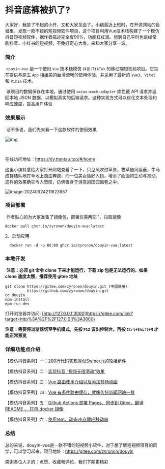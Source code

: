 # 抖音底裤被扒了?

​	大家好，我是了不起的小开，又和大家见面了。小编最近上班时，在开源网站的鱼塘里，发现一款不错的短视频软件项目，这个项目利用Vue技术栈构建了一个模仿抖音短视频软件，据作者描述完全度90%，功能杠杠滴。想到自己平时也是经常刷抖音、小红书的短视频，不免好奇心大发，来和大家分享一波。

### 	简介

​	`douyin-vue` 是一个使用 `Vue` 技术栈模仿 `抖音|TikTok` 的移动端短视频项目。它旨在提供与原生 `App` 相媲美的丝滑流畅的使用体验，并采用了最新的 `Vue3`、`Vite5` 和 `Pinia` 技术。

​	该项目的数据保存在本地，通过使用 `axios-mock-adapter` 库拦截 API 请求并返回本地 JSON 数据，以模拟真实的后端请求。这种实现方式可以优化文本处理和响应速度，提高用户体验

### 效果展示

​	话不多说，我们先来看一下这款软件的使用效果

![img](https://gitee.com/zyronon/douyin/raw/master/docs/imgs/1.gif)

​	

在线访问地址：https://dy.ttentau.top/#/home 

这里小编特意给大家打开网站查看了一下，只见风吹过草原，牧草随风低垂，牛马成群结队地在草地上自由奔跑，而一位美女恰好入镜，增添了画面的生动与灵动。这样的效果确实令人赞叹，仿佛置身于诗意的田园画卷之中。

![image-20240624211823657](https://gitee.com/zyronon/douyin/raw/master/docs/imgs/1.gif)

### 项目部署

​ 作者贴心的为大家准备了镜像包，部署仅需两部
1、拉取镜像

```
docker pull ghcr.io/zyronon/douyin-vue:latest
```

2、启动应用

```
  docker run -d -p 80:80 ghcr.io/zyronon/douyin-vue:latest
```


### 本地开发

​	**注意：必须 git 命令 clone 下来才能运行，下载 zip 包是无法运行的。如果 clone 速度太慢，推荐使用 gitee 地址**

```
git clone https://gitee.com/zyronon/douyin.git (中国使用)
          https://github.com/zyronon/douyin.git 
cd douyin
npm install
npm run dev
```

打开浏览器并访问: [http://127.0.0.1:3000](https://gitee.com/link?target=http%3A%2F%2F127.0.0.1%3A3000)

**注意：需要将浏览器切至手机模式，先按 `F12` 调出控制台，再按 `Ctrl+Shift+M` 才能正常预览**



### 详细功能点介绍

【模仿抖音系列】一：[200行代码实现类似Swiper.js的轮播组件](https://gitee.com/link?target=https%3A%2F%2Fjuejin.cn%2Fpost%2F7360512664317018146)

【模仿抖音系列】二：[实现抖音 “视频无限滑动“效果](https://gitee.com/link?target=https%3A%2F%2Fjuejin.cn%2Fpost%2F7361614921519054883)

【模仿抖音系列】三：[Vue 路由使用介绍以及添加转场动画](https://gitee.com/link?target=https%3A%2F%2Fjuejin.cn%2Fpost%2F7362528152777130025)

【模仿抖音系列】四：[Vue 有条件路由缓存，就像传统新闻网站一样](https://gitee.com/link?target=https%3A%2F%2Fjuejin.cn%2Fpost%2F7365334891473240101)

【模仿抖音系列】五：[Github Actions 部署 Pages、同步到 Gitee、翻译 README 、 打包 docker 镜像](https://gitee.com/link?target=https%3A%2F%2Fjuejin.cn%2Fpost%2F7365757742381957161)

【模仿抖音系列】六：[使用rem、动态vh自适应移动端](https://gitee.com/link?target=https%3A%2F%2Fjuejin.cn%2Fpost%2F7374452765273538595)

### 总结	

​	总的来说，douyin-vue是一款不错的短视频小软件，对于想了解短视频项目的同学，可以学习起来。项目地址：https://gitee.com/zyronon/douyin

感谢各位人才的：点赞、收藏和评论，我们下期更精彩
